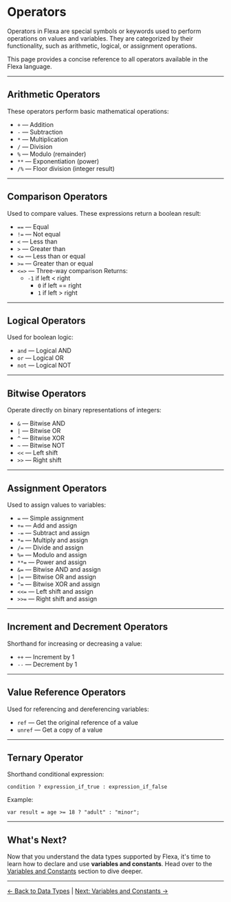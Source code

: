 # Operators

Operators in Flexa are special symbols or keywords used to perform operations on values and variables. They are categorized by their functionality, such as arithmetic, logical, or assignment operations.

This page provides a concise reference to all operators available in the Flexa language.

---

## Arithmetic Operators

These operators perform basic mathematical operations:

- `+` — Addition
- `-` — Subtraction
- `*` — Multiplication
- `/` — Division
- `%` — Modulo (remainder)
- `**` — Exponentiation (power)
- `/%` — Floor division (integer result)

---

## Comparison Operators

Used to compare values. These expressions return a boolean result:

- `==` — Equal
- `!=` — Not equal
- `<` — Less than
- `>` — Greater than
- `<=` — Less than or equal
- `>=` — Greater than or equal
- `<=>` — Three-way comparison
  Returns:
  - `-1` if left < right
    - `0` if left == right
    - `1` if left > right

---

## Logical Operators

Used for boolean logic:

- `and` — Logical AND
- `or` — Logical OR
- `not` — Logical NOT

---

## Bitwise Operators

Operate directly on binary representations of integers:

- `&` — Bitwise AND
- `|` — Bitwise OR
- `^` — Bitwise XOR
- `~` — Bitwise NOT
- `<<` — Left shift
- `>>` — Right shift

---

## Assignment Operators

Used to assign values to variables:

- `=` — Simple assignment
- `+=` — Add and assign
- `-=` — Subtract and assign
- `*=` — Multiply and assign
- `/=` — Divide and assign
- `%=` — Modulo and assign
- `**=` — Power and assign
- `&=` — Bitwise AND and assign
- `|=` — Bitwise OR and assign
- `^=` — Bitwise XOR and assign
- `<<=` — Left shift and assign
- `>>=` — Right shift and assign

---

## Increment and Decrement Operators

Shorthand for increasing or decreasing a value:

- `++` — Increment by 1
- `--` — Decrement by 1

---

## Value Reference Operators

Used for referencing and dereferencing variables:

- `ref` — Get the original reference of a value
- `unref` — Get a copy of a value

---

## Ternary Operator

Shorthand conditional expression:

```flexa
condition ? expression_if_true : expression_if_false
````

Example:

```flexa
var result = age >= 18 ? "adult" : "minor";
```

---

## What's Next?

Now that you understand the data types supported by Flexa, it's time to learn how to declare and use **variables and constants**. Head over to the [Variables and Constants](variables-and-constants) section to dive deeper.

---

[← Back to Data Types](data-types) | [Next: Variables and Constants →](variables-and-constants)
